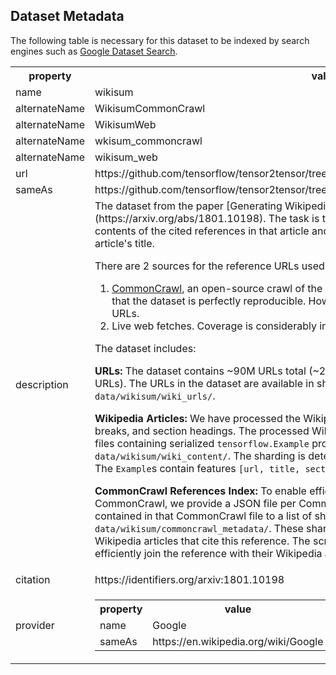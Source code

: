 ## Dataset Metadata
The following table is necessary for this dataset to be indexed by search
engines such as <a href="https://g.co/datasetsearch">Google Dataset Search</a>.
<div itemscope itemtype="http://schema.org/Dataset">
<table>
  <tr>
    <th>property</th>
    <th>value</th>
  </tr>
  <tr>
    <td>name</td>
    <td itemprop="name">wikisum</td>
  </tr>
  <tr>
    <td>alternateName</td>
    <td itemprop="alternateName">WikisumCommonCrawl</td>
  </tr>
  <tr>
    <td>alternateName</td>
    <td itemprop="alternateName">WikisumWeb</td>
  </tr>
  <tr>
    <td>alternateName</td>
    <td itemprop="alternateName">wkisum_commoncrawl</td>
  </tr>
  <tr>
    <td>alternateName</td>
    <td itemprop="alternateName">wikisum_web</td>
  </tr>
  <tr>
    <td>url</td>
    <td itemprop="url">https://github.com/tensorflow/tensor2tensor/tree/master/tensor2tensor/data_generators/wikisum</td>
  </tr>
  <tr>
    <td>sameAs</td>
    <td itemprop="url">https://github.com/tensorflow/tensor2tensor/tree/master/tensor2tensor/data_generators/wikisum</td>
  </tr>
  <tr>
    <td>description</td>
    <td itemprop="description">The dataset from the
paper [Generating Wikipedia by Summarizing Long
Sequences](https://arxiv.org/abs/1801.10198). The task is to generate a
Wikipedia article based on the contents of the cited references in that article
and the top 10 Google search results for the article's title.

There are 2 sources for the reference URLs used:

1. [CommonCrawl](http://commoncrawl.org/), an open-source crawl of the web. The
   advantage of using CommonCrawl is that the dataset is perfectly reproducible.
   However, there is limited coverage of the reference URLs.
1. Live web fetches. Coverage is considerably increased, but the content is
   subject to change.

The dataset includes:

**URLs:** The dataset contains ~90M URLs total (~2.3M Wikipedia articles, each
with ~40 reference URLs). The URLs in the dataset are available in sharded JSON
files here: `gs://tensor2tensor-data/wikisum/wiki_urls/`.

**Wikipedia Articles:** We have processed the Wikipedia articles slightly to
extract the title, section breaks, and section headings. The processed Wikipedia
content is available in sharded `TFRecord` files containing serialized
`tensorflow.Example` protocol buffers here:
`gs://tensor2tensor-data/wikisum/wiki_content/`. The sharding is determined by a
hash of the Wikpedia article's title. The `Example`s contain features `[url,
title, section_titles, section_texts]`.

**CommonCrawl References Index:** To enable efficiently extracting the reference
URLs from CommonCrawl, we provide a JSON file per CommonCrawl file which maps a
reference URL contained in that CommonCrawl file to a list of shard ids:
`gs://tensor2tensor-data/wikisum/commoncrawl_metadata/`. These shards are the
ones that contain one or more Wikipedia articles that cite this reference. The
scripts in this directory will use this information to efficiently join the
reference with their Wikipedia articles.</td>
  </tr>
  <tr>
    <td>citation</td>
    <td itemprop="citation">https://identifiers.org/arxiv:1801.10198</td>
  </tr>
  <tr>
    <td>provider</td>
    <td>
      <div itemscope itemtype="http://schema.org/Organization" itemprop="provider">
        <table>
          <tr>
            <th>property</th>
            <th>value</th>
          </tr>
          <tr>
            <td>name</td>
            <td itemprop="name">Google</td>
          </tr>
          <tr>
            <td>sameAs</td>
            <td itemprop="sameAs">https://en.wikipedia.org/wiki/Google</td>
          </tr>
        </table>
      </div>
    </td>
  </tr>
</table>
</div>

